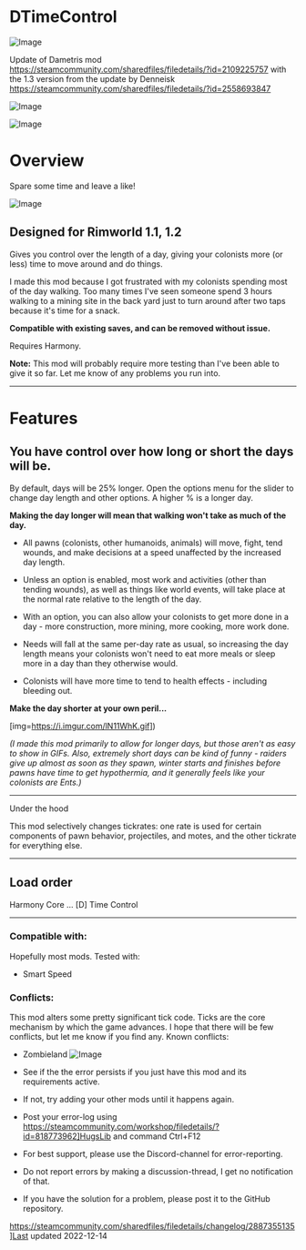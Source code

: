 # DTimeControl

![Image](https://i.imgur.com/buuPQel.png)

Update of Dametris mod
https://steamcommunity.com/sharedfiles/filedetails/?id=2109225757
with the 1.3 version from the update by Denneisk
https://steamcommunity.com/sharedfiles/filedetails/?id=2558693847

![Image](https://i.imgur.com/pufA0kM.png)

	
![Image](https://i.imgur.com/Z4GOv8H.png)

# Overview

Spare some time and leave a like!

![Image](https://i.imgur.com/FcAqtoA.png)

## Designed for Rimworld 1.1, 1.2 


Gives you control over the length of a day, giving your colonists more (or less) time to move around and do things.

I made this mod because I got frustrated with my colonists spending most of the day walking. Too many times I've seen someone spend 3 hours walking to a mining site in the back yard just to turn around after two taps because it's time for a snack.

**Compatible with existing saves, and can be removed without issue.**

Requires Harmony.

**Note:** This mod will probably require more testing than I've been able to give it so far. Let me know of any problems you run into.

------------------------------------------------------------------------------------------------------

# Features

## You have control over how long or short the days will be.

By default, days will be 25% longer. Open the options menu for the slider to change day length and other options. A higher % is a longer day.

**Making the day longer will mean that walking won't take as much of the day.**


- All pawns (colonists, other humanoids, animals) will move, fight, tend wounds, and make decisions at a speed unaffected by the increased day length.

- Unless an option is enabled, most work and activities (other than tending wounds), as well as things like world events, will take place at the normal rate relative to the length of the day.

- With an option, you can also allow your colonists to get more done in a day - more construction, more mining, more cooking, more work done.

- Needs will fall at the same per-day rate as usual, so increasing the day length means your colonists won't need to eat more meals or sleep more in a day than they otherwise would.

- Colonists will have more time to tend to health effects - including bleeding out.




**Make the day shorter at your own peril...**

[img=https://i.imgur.com/lN11WhK.gif])


*(I made this mod primarily to allow for longer days, but those aren't as easy to show in GIFs. Also, extremely short days can be kind of funny - raiders give up almost as soon as they spawn, winter starts and finishes before pawns have time to get hypothermia, and it generally feels like your colonists are Ents.)*

------------------------------------------------------------------------------------------------------
Under the hood

This mod selectively changes tickrates: one rate is used for certain components of pawn behavior, projectiles, and motes, and the other tickrate for everything else.

------------------------------------------------------------------------------------------------------
## Load order


Harmony
Core
...
[D] Time Control

------------------------------------------------------------------------------------------------------
### Compatible with:

Hopefully most mods.
Tested with:


- Smart Speed



### Conflicts:

This mod alters some pretty significant tick code. Ticks are the core mechanism by which the game advances. I hope that there will be few conflicts, but let me know if you find any.
Known conflicts:
- Zombieland
![Image](https://i.imgur.com/PwoNOj4.png)



-  See if the the error persists if you just have this mod and its requirements active.
-  If not, try adding your other mods until it happens again.
-  Post your error-log using https://steamcommunity.com/workshop/filedetails/?id=818773962]HugsLib and command Ctrl+F12
-  For best support, please use the Discord-channel for error-reporting.
-  Do not report errors by making a discussion-thread, I get no notification of that.
-  If you have the solution for a problem, please post it to the GitHub repository.


https://steamcommunity.com/sharedfiles/filedetails/changelog/2887355135]Last updated 2022-12-14
